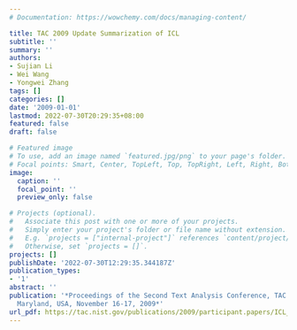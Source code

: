 ```yaml
---
# Documentation: https://wowchemy.com/docs/managing-content/

title: TAC 2009 Update Summarization of ICL
subtitle: ''
summary: ''
authors:
- Sujian Li
- Wei Wang
- Yongwei Zhang
tags: []
categories: []
date: '2009-01-01'
lastmod: 2022-07-30T20:29:35+08:00
featured: false
draft: false

# Featured image
# To use, add an image named `featured.jpg/png` to your page's folder.
# Focal points: Smart, Center, TopLeft, Top, TopRight, Left, Right, BottomLeft, Bottom, BottomRight.
image:
  caption: ''
  focal_point: ''
  preview_only: false

# Projects (optional).
#   Associate this post with one or more of your projects.
#   Simply enter your project's folder or file name without extension.
#   E.g. `projects = ["internal-project"]` references `content/project/deep-learning/index.md`.
#   Otherwise, set `projects = []`.
projects: []
publishDate: '2022-07-30T12:29:35.344187Z'
publication_types:
- '1'
abstract: ''
publication: '*Proceedings of the Second Text Analysis Conference, TAC 2009, Gaithersburg,
  Maryland, USA, November 16-17, 2009*'
url_pdf: https://tac.nist.gov/publications/2009/participant.papers/ICL_SUM.proceedings.pdf
---
```


